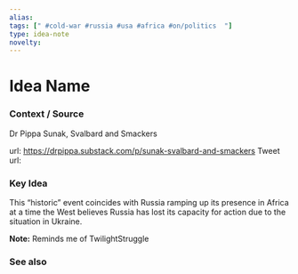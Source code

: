 ```yaml
---
alias: 
tags: [" #cold-war #russia #usa #africa #on/politics  "]
type: idea-note
novelty: 
---
```

# Idea Name

### Context / Source
Dr Pippa
Sunak, Svalbard and Smackers

url: https://drpippa.substack.com/p/sunak-svalbard-and-smackers
Tweet url: 

### Key Idea

This “historic” event coincides with Russia ramping up its presence in Africa at a time the West believes Russia has lost its capacity for action due to the situation in Ukraine.

**Note:** Reminds me of TwilightStruggle

### See also
